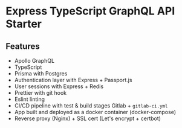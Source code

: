 # Express TypeScript GraphQL API Starter

## Features

- Apollo GraphQL
- TypeScript
- Prisma with Postgres
- Authentication layer with Express + Passport.js
- User sessions with Express + Redis
- Prettier with git hook
- Eslint linting
- CI/CD pipeline with test & build stages Gitlab + `gitlab-ci.yml`
- App built and deployed as a docker container (docker-compose)
- Reverse proxy (Nginx) + SSL cert (Let's encrypt + certbot)
